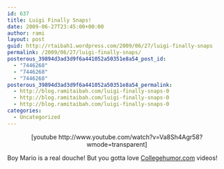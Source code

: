 ```yaml
---
id: 637
title: Luigi Finally Snaps!
date: 2009-06-27T23:45:00+00:00
author: rami
layout: post
guid: http://rtaibah1.wordpress.com/2009/06/27/luigi-finally-snaps
permalink: /2009/06/27/luigi-finally-snaps/
posterous_39894d3ad3d9f6a441052a50351e8a54_post_id:
  - "7446268"
  - "7446268"
  - "7446268"
posterous_39894d3ad3d9f6a441052a50351e8a54_permalink:
  - http://blog.ramitaibah.com/luigi-finally-snaps-0
  - http://blog.ramitaibah.com/luigi-finally-snaps-0
  - http://blog.ramitaibah.com/luigi-finally-snaps-0
categories:
  - Uncategorized
---
```

<p style="text-align:center;">
  [youtube http://www.youtube.com/watch?v=Va8Sh4Agr58?wmode=transparent]
</p>

<p style="text-align:left;">
  Boy Mario is a real douche! But you gotta love <a href="http://collegehumor.com" target="_blank">Collegehumor.com</a> videos!
</p>